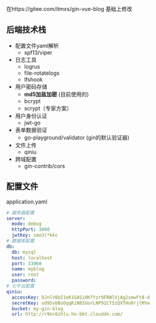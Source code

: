 在https://gitee.com/itmxs/gin-vue-blog 基础上修改

## 后端技术栈
- 配置文件yaml解析
  - spf13/viper
- 日志工具
  - logrus
  - file-rotatelogs
  - lfshook
- 用户密码存储
  - **md5加盐加密** (目前使用的)
  - bcrypt
  - scrypt（专家方案）
- 用户身份认证
  - jwt-go
- 表单数据验证
  - go-playground/validator (gin的默认验证器)
- 文件上传
  - qiniu 
- 跨域配置
  - gin-contrib/cors

## 配置文件 
application.yaml
``` yaml
# 服务器配置
server:
  mode: debug
  httpPort: 3000
  jwtKey: smo3(*kkc
# 数据库配置
db:
  db: mysql
  host: localhost
  port: 33060
  name: myblog
  user: root
  password:
# 七牛云配置
qiniu:
  accessKey: DJnlV6bI1eK1GASiHKfYzr9FRWlVjAg2smwFt8-d
  secretKey: od9SvbBsOqqRiN85UorLNP91CT5zQVTHo0rjlMYw
  bucket: my-gin-blog
  url: http://r9nc6zhlu.hn-bkt.clouddn.com/

```

